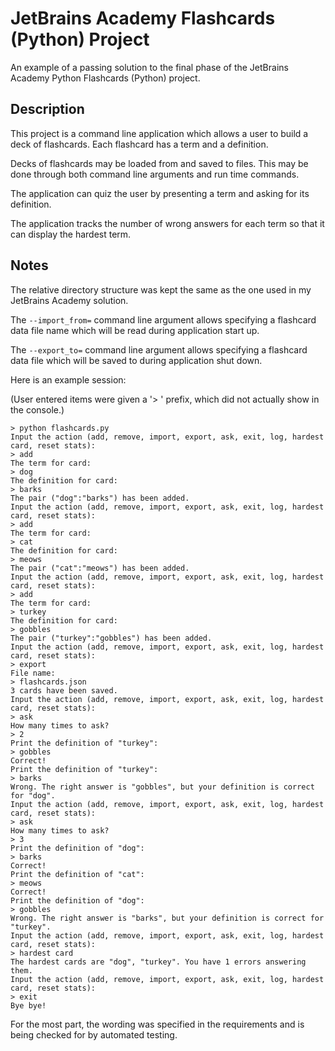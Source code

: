 # JetBrains Academy Flashcards (Python) Project

An example of a passing solution to the final phase of the JetBrains Academy Python Flashcards (Python) project.

## Description

This project is a command line application which allows a user to build a deck of flashcards. Each flashcard has a term and a definition.

Decks of flashcards may be loaded from and saved to files. This may be done through both command line arguments and run time commands.

The application can quiz the user by presenting a term and asking for its definition.

The application tracks the number of wrong answers for each term so that it can display the hardest term.

## Notes

The relative directory structure was kept the same as the one used in my JetBrains Academy solution.

The `--import_from=` command line argument allows specifying a flashcard data file name which will be read during application start up.

The `--export_to=` command line argument allows specifying a flashcard data file which will be saved to during application shut down.

Here is an example session:

(User entered items were given a '> ' prefix, which did not actually show in the console.)

```
> python flashcards.py
Input the action (add, remove, import, export, ask, exit, log, hardest card, reset stats):
> add
The term for card:
> dog
The definition for card:
> barks
The pair ("dog":"barks") has been added.
Input the action (add, remove, import, export, ask, exit, log, hardest card, reset stats):
> add
The term for card:
> cat
The definition for card:
> meows
The pair ("cat":"meows") has been added.
Input the action (add, remove, import, export, ask, exit, log, hardest card, reset stats):
> add
The term for card:
> turkey
The definition for card:
> gobbles
The pair ("turkey":"gobbles") has been added.
Input the action (add, remove, import, export, ask, exit, log, hardest card, reset stats):
> export
File name:
> flashcards.json
3 cards have been saved.
Input the action (add, remove, import, export, ask, exit, log, hardest card, reset stats):
> ask
How many times to ask?
> 2
Print the definition of "turkey":
> gobbles
Correct!
Print the definition of "turkey":
> barks
Wrong. The right answer is "gobbles", but your definition is correct for "dog".
Input the action (add, remove, import, export, ask, exit, log, hardest card, reset stats):
> ask
How many times to ask?
> 3
Print the definition of "dog":
> barks
Correct!
Print the definition of "cat":
> meows
Correct!
Print the definition of "dog":
> gobbles
Wrong. The right answer is "barks", but your definition is correct for "turkey".
Input the action (add, remove, import, export, ask, exit, log, hardest card, reset stats):
> hardest card
The hardest cards are "dog", "turkey". You have 1 errors answering them.
Input the action (add, remove, import, export, ask, exit, log, hardest card, reset stats):
> exit
Bye bye!
```

For the most part, the wording was specified in the requirements and is being checked for by automated testing.
